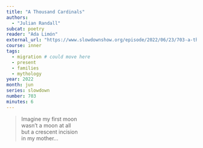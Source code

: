```yaml
---
title: "A Thousand Cardinals"
authors:
  - "Julian Randall"
subcat: poetry
reader: "Ada Limón"
external_url: "https://www.slowdownshow.org/episode/2022/06/23/703-a-thousand-cardinals"
course: inner
tags:
  - migration # could move here
  - present
  - families
  - mythology
year: 2022
month: jun
series: slowdown
number: 703
minutes: 6
---
```


> Imagine my first moon  
wasn’t a moon at all  
but a crescent incision  
in my mother...

